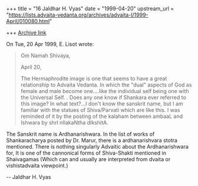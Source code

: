 +++
title = "16 Jaldhar H. Vyas"
date = "1999-04-20"
upstream_url = "https://lists.advaita-vedanta.org/archives/advaita-l/1999-April/010080.html"

+++
[Archive link](https://lists.advaita-vedanta.org/archives/advaita-l/1999-April/010080.html)

On Tue, 20 Apr 1999, E. Lisot wrote:

> Om Namah Shivaya,
>
> April 20,
>
> The Hermaphrodite image is one that seems to have a great relationship
> to Advaita Vedanta. In which the "dual" aspects of God as female and
> male become one....like the individual self being one with the Universal
> Self. . Does any one know if Shankara ever referred to this image? In
> what text?...I don't know the sanskrit name, but I am familiar with the
> statues of Shiva/Parvati which are like this. I was reminded of it by
> the posting of the  kalaham between ambaaL and Ishwara by shrI
> nIlakaNtha dIkshitA.
>

The Sanskrit name is Ardhanarishwara.  In the list of works of
Shankaracharya posted by Dr. Marur, there is a ardhanarishvara stotra
mentioned.  There is nothing singularly Advaitic about the Ardhanarishwara
for,  It is one of the cannonical forms of Shiva-Shakti mentioned in
Shaivagamas (Which can and usually are interpreted from dvaita or
vishistadvaita viewpoint.)

--
Jaldhar H. Vyas <jaldhar at braincells.com>


